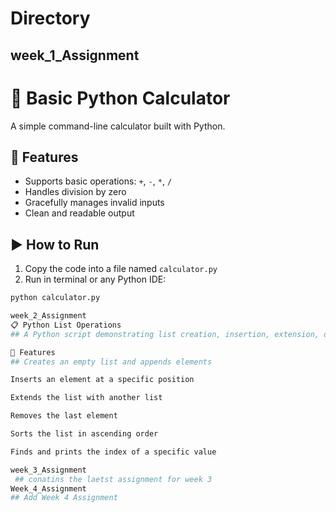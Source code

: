 # Directory
## week_1_Assignment
# 🧮 Basic Python Calculator

A simple command-line calculator built with Python.

## 🔧 Features
- Supports basic operations: `+`, `-`, `*`, `/`
- Handles division by zero
- Gracefully manages invalid inputs
- Clean and readable output

## ▶️ How to Run
1. Copy the code into a file named `calculator.py`
2. Run in terminal or any Python IDE:

```bash
python calculator.py

week_2_Assignment
📋 Python List Operations
## A Python script demonstrating list creation, insertion, extension, deletion, sorting, and indexing.

🔧 Features
## Creates an empty list and appends elements

Inserts an element at a specific position

Extends the list with another list

Removes the last element

Sorts the list in ascending order

Finds and prints the index of a specific value

week_3_Assignment
 ## conatins the laetst assignment for week 3 
Week_4_Assignment
## Add Week 4 Assignment